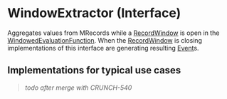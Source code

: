 <!--
  ~ Licensed to the Apache Software Foundation (ASF) under one
  ~ or more contributor license agreements.  See the NOTICE file
  ~ distributed with this work for additional information
  ~ regarding copyright ownership.  The ASF licenses this file
  ~ to you under the Apache License, Version 2.0 (the
  ~ "License"); you may not use this file except in compliance
  ~ with the License.  You may obtain a copy of the License at
  ~
  ~   http://www.apache.org/licenses/LICENSE-2.0
  ~
  ~ Unless required by applicable law or agreed to in writing,
  ~ software distributed under the License is distributed on an
  ~ "AS IS" BASIS, WITHOUT WARRANTIES OR CONDITIONS OF ANY
  ~ KIND, either express or implied.  See the License for the
  ~ specific language governing permissions and limitations
  ~ under the License.
  -->
  
# WindowExtractor (Interface)

Aggregates values from MRecords while a [RecordWindow](RECORD_WINDOW.html) is open in the 
[WindowedEvaluationFunction](WEF.html). When the [RecordWindow](RECORD_WINDOW.html) is closing implementations of this 
interface are generating resulting [Event](EVENT.html)s.

## Implementations for typical use cases 

>*todo after merge with CRUNCH-540*